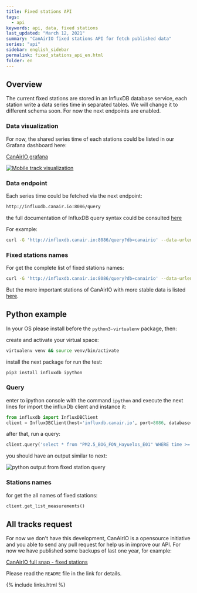```yaml
---
title: Fixed stations API
tags:
  - api
keywords: api, data, fixed stations
last_updated: "March 12, 2021"
summary: "CanAirIO fixed stations API for fetch published data"
series: "api"
sidebar: english_sidebar
permalink: fixed_stations_api_en.html
folder: en
---
```



## Overview

The current fixed stations are stored in an InfluxDB database service, each station write a data series time in separated tables. We will change it to different schema soon. For now the next endpoints are enabled.

### Data visualization

For now, the shared series time of each stations could be listed in our Grafana dashboard here:

[CanAirIO grafana](http://influxdb.canair.io:8000)

[![Mobile track visualization](/docs/images/grafana_sample.jpg)](http://influxdb.canair.io:8000)

### Data endpoint

Each series time could be fetched via the next endpoint:

```html
http://influxdb.canair.io:8086/query
```

the full documentation of InfluxDB query syntax could be consulted [here](https://docs.influxdata.com/influxdb/v1.8/tools/api/)

For example:

```bash
curl -G 'http://influxdb.canair.io:8086/query?db=canairio' --data-urlencode 'q=select * from "PM25_Berlin_CanAirIO_v2" WHERE time >= now() - 12h' > PM25_Berlin_CanAirIO_v2.json
```

### Fixed stations names

For get the complete list of fixed stations names:

```bash
curl -G 'http://influxdb.canair.io:8086/query?db=canairio' --data-urlencode 'q=show measurements'
```

But the more important stations of CanAirIO with more stable data is listed [here](https://github.com/daquina-io/VizCalidadAire/blob/canairio/canairio_sensors_mod.csv).

## Python example

In your OS please install before the `python3-virtualenv` package, then:

create and activate your virtual space:

```bash
virtualenv venv && source venv/bin/activate
```

install the next package for run the test:

```bash
pip3 install influxdb ipython
```

### Query

enter to ipython console with the command `ipython` and execute the next lines for import the influxDb client and instance it:

```python
from influxdb import InfluxDBClient
client = InfluxDBClient(host='influxdb.canair.io', port=8086, database='canairio')
```

after that, run a query:

```python
client.query('select * from "PM2.5_BOG_FON_Hayuelos_E01" WHERE time >= now() - 10m')
```

you should have an output similar to next:

![python output from fixed station query](/docs/images/api_python_fixed_sample.jpg)

### Stations names

for get the all names of fixed stations:

```python
client.get_list_measurements()
```

## All tracks request

For now we don't have this development, CanAirIO is a opensource initiative and you able to send any pull request for help us in improve our API. For now we have published some backups of last one year, for example:

[CanAirIO full snap - fixed stations](http://influxdb.canair.io:8080/data/)

Please read the `README` file in the link for details.


{% include links.html %}

